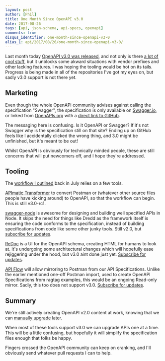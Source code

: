 ```yaml
---
layout: post
author: [Phil]
title: One Month Since OpenAPI v3.0
date: 2017-08-26
tags: [api, json-schema, api-specs, openapi]
comments: true
disqus_identifier: one-month-since-openapi-v3-0
alias_1: api/2017/08/26/one-month-since-openapi-v3-0/
---
```


Last month today [OpenAPI v3.0 was released](https://www.openapis.org/blog/2017/07/26/the-oai-announces-the-openapi-specification-3-0-0), and not only is there [a lot of cool stuff](https://blog.readme.io/an-example-filled-guide-to-swagger-3-2/), but it unblocks some akward situations with vendor prefixes and other lacking features. I was hoping the tooling would be hot on its tails. Progress is being made in all of the repositories I've got my eyes on, but sadly v3.0 support is not there yet.

## Marketing

Even though the whole OpenAPI community advises against calling the specification "Swagger", the specification is only available on [Swagger.io](https://swagger.io/specification/), or linked from [OpenAPIs.org](http://openapis.org) with a [direct link to GitHub](https://github.com/OAI/OpenAPI-Specification/blob/master/versions/3.0.0.md).

The messaging here is confusing. Is it OpenAPI or Swagger? If it's not Swagger why is the specification still on that site? Ending up on GitHub feels like I accidentally clicked the wrong thing, and 3.0 might be unfinished, but it's meant to be out!

Whilst OpenAPI is obviously for technically minded people, these are still concerns that will put newcomers off, and I hope they're addressed.

## Tooling

The [workflow I outlined](/api/2017/07/20/my-vision-for-a-perfect-world-in-api-specification/) back in July relies on a few tools.

[APImatic Transformer](https://apimatic.io/transformer) to convert Postman or (whatever other source files people have kicking around) to OpenAPI, so that the workflow can begin. This is still v3.0-rc1.

[swagger-node](https://github.com/swagger-api/swagger-node) is awesome for designing and building well specified APIs in Node. It skips the need for things like Dredd as the framework itself is ensuring the code conforms to the specification, instead of building specifications from code like some other junky tools. Still v2.0, but [subscribe for updates](https://github.com/swagger-api/swagger-node/issues/514).

[ReDoc](https://rebilly.github.io/ReDoc) is a UI for the OpenAPI schema, creating HTML for humans to look at. It's undergoing some architectural changes which will hopefully ease rejiggering under the hood, but v3.0 aint done just yet. [Subscribe for updates](https://github.com/Rebilly/ReDoc/issues/312).

[API Flow](https://github.com/luckymarmot/API-Flow/) will allow mirroring to Postman from our API Specifications. Unlike the earlier mentioned one-off Postman import, used to create OpenAPI Specifications from ragtag examples, this would be an ongoing Read-only mirror. Sadly, this too does not support v3.0. [Subscribe for updates](https://github.com/luckymarmot/API-Flow/issues/102).

## Summary

We're still actively creating OpenAPI v2.0 content at work, knowing that we can [manually upgrade](https://blog.runscope.com/posts/tutorial-upgrading-swagger-2-api-definition-to-openapi-3) later.

When most of these tools support v3.0 we can upgrade APIs one at a time. This will be a little confusing, but hopefully it will simplify the specification files enough that folks be happy.

Fingers crossed the OpenAPI community can keep on cranking, and I'll obviously send whatever pull requests I can to help.
